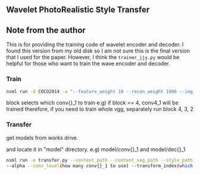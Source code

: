 ## Wavelet PhotoRealistic Style Transfer

## Note from the author
This is for providing the training code of wavelet encoder and decoder. I found this version from my old disk so I am not sure this is the final version that I used for the paper. However, I think the `trainer_jjy.py` would be helpful for those who want to train the wave encoder and decoder. 

### Train
```.bash
nsml run -d COCO2014 -a "--feature_weight 10 --recon_weight 1000 --img_size 256 --batch_size 32 --block 4(or 3 or 2)"
```

block selects which conv{}_1 to train
e.g) if block == 4, conv4_1 will be trained
therefore, if you need to train whole vgg, separately run block 4, 3, 2

### Transfer

get models from works drive.

and locate it in "model" directory. e.g) model/conv{}_1 and model/dec{}_1

```.bash
nsml run -e transfer.py --content_path --content_seg_path --style_path --style_seg_path
--alpha --conv_level(how many conv{}_1 to use) --transform_index(which component to transfer)
```

